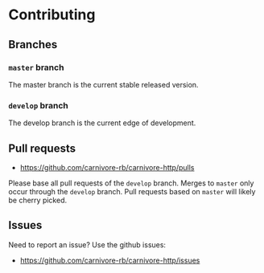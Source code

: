 # Contributing

## Branches

### `master` branch

The master branch is the current stable released version.

### `develop` branch

The develop branch is the current edge of development.

## Pull requests

* https://github.com/carnivore-rb/carnivore-http/pulls

Please base all pull requests of the `develop` branch. Merges to
`master` only occur through the `develop` branch. Pull requests
based on `master` will likely be cherry picked.

## Issues

Need to report an issue? Use the github issues:

* https://github.com/carnivore-rb/carnivore-http/issues
